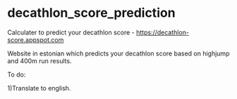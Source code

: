 # decathlon_score_prediction
Calculater to predict your decathlon score - https://decathlon-score.appspot.com

Website in estonian which predicts your decathlon score based on highjump and 400m run results.

To do:

1)Translate to english.
